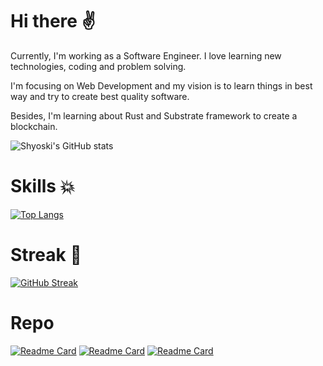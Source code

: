 # Hi there :v: 
Currently, I'm working as a Software Engineer. I love learning new technologies, coding and problem solving.

I'm focusing on Web Development and my vision is to learn things in best way and try to create best quality software.

Besides, I'm learning about Rust and Substrate framework to create a blockchain.

![Shyoski's GitHub stats](https://github-readme-stats.vercel.app/api?username=T-0914&show_icons=true&theme=radical)

# Skills :collision:
[![Top Langs](https://github-readme-stats.vercel.app/api/top-langs/?username=T-0914&layout=compact)](https://github.com/anuraghazra/github-readme-stats)

# Streak :triangular_flag_on_post:
[![GitHub Streak](https://github-readme-streak-stats.herokuapp.com/?user=T-0914&theme=neon-dark&hide_border=true)](https://git.io/streak-stats)

# Repo

[![Readme Card](https://github-readme-stats.vercel.app/api/pin/?username=T-0914&repo=zombie-factory)](https://github.com/T-0914/zombie-factory)
[![Readme Card](https://github-readme-stats.vercel.app/api/pin/?username=T-0914&repo=substrate-tutorials)](https://github.com/T-0914/substrate-tutorials)
[![Readme Card](https://github-readme-stats.vercel.app/api/pin/?username=T-0914&repo=vbi-advanced-substrate)](https://github.com/T-0914/vbi-advanced-substrate)
